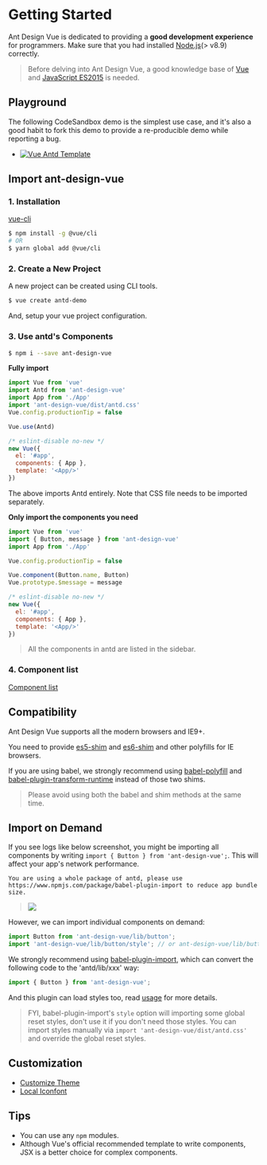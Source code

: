 
# Getting Started

Ant Design Vue is dedicated to providing a **good development experience** for programmers. Make sure that you had installed [Node.js](https://nodejs.org/)(> v8.9) correctly.

> Before delving into Ant Design Vue, a good knowledge base of [Vue](https://cn.vuejs.org/) and [JavaScript ES2015](http://babeljs.io/docs/learn-es2015/) is needed.


## Playground

The following CodeSandbox demo is the simplest use case, and it's also a good habit to fork this demo to provide a re-producible demo while reporting a bug.

- [![Vue Antd Template](https://codesandbox.io/static/img/play-codesandbox.svg)](https://codesandbox.io/s/2wpk21kzvr)

## Import ant-design-vue

### 1. Installation

[vue-cli](https://github.com/vuejs/vue-cli)

```bash
$ npm install -g @vue/cli
# OR
$ yarn global add @vue/cli
```

### 2. Create a New Project

A new project can be created using CLI tools.

```bash
$ vue create antd-demo
```

And, setup your vue project configuration.

### 3. Use antd's Components


```bash
$ npm i --save ant-design-vue
```
**Fully import**
```jsx
import Vue from 'vue'
import Antd from 'ant-design-vue'
import App from './App'
import 'ant-design-vue/dist/antd.css'
Vue.config.productionTip = false

Vue.use(Antd)

/* eslint-disable no-new */
new Vue({
  el: '#app',
  components: { App },
  template: '<App/>'
})
```
The above imports Antd entirely. Note that CSS file needs to be imported separately.

**Only import the components you need**
```jsx
import Vue from 'vue'
import { Button, message } from 'ant-design-vue'
import App from './App'

Vue.config.productionTip = false

Vue.component(Button.name, Button)
Vue.prototype.$message = message

/* eslint-disable no-new */
new Vue({
  el: '#app',
  components: { App },
  template: '<App/>'
})
```

> All the components in antd are listed in the sidebar.

### 4. Component list

[Component list](https://github.com/vueComponent/ant-design-vue/blob/master/site/components.js)

## Compatibility

Ant Design Vue supports all the modern browsers and IE9+.

You need to provide [es5-shim](https://github.com/es-shims/es5-shim) and [es6-shim](https://github.com/paulmillr/es6-shim) and other polyfills for IE browsers.

If you are using babel, we strongly recommend using [babel-polyfill](https://babeljs.io/docs/usage/polyfill/) and [babel-plugin-transform-runtime](https://babeljs.io/docs/plugins/transform-runtime/) instead of those two shims.

> Please avoid using both the babel and shim methods at the same time.


## Import on Demand

If you see logs like below screenshot, you might be importing all components by writing `import { Button } from 'ant-design-vue';`. This will affect your app's network performance.

```
You are using a whole package of antd, please use https://www.npmjs.com/package/babel-plugin-import to reduce app bundle size.
```

> ![](https://zos.alipayobjects.com/rmsportal/GHIRszVcmjccgZRakJDQ.png)

However, we can import individual components on demand:

```jsx
import Button from 'ant-design-vue/lib/button';
import 'ant-design-vue/lib/button/style'; // or ant-design-vue/lib/button/style/css for css format file
```

We strongly recommend using [babel-plugin-import](https://github.com/ant-design/babel-plugin-import), which can convert the following code to the 'antd/lib/xxx' way:

```jsx
import { Button } from 'ant-design-vue';
```

And this plugin can load styles too, read [usage](https://github.com/ant-design/babel-plugin-import#usage) for more details.

> FYI, babel-plugin-import's `style` option will importing some global reset styles, don't use it if you don't need those styles. You can import styles manually via `import 'ant-design-vue/dist/antd.css'` and override the global reset styles.

## Customization

- [Customize Theme](/ant-design-vue/docs/vue/customize-theme)
- [Local Iconfont](https://github.com/ant-design/antd-init/tree/master/examples/local-iconfont)

## Tips

- You can use any `npm` modules.
- Although Vue's official recommended template to write components, JSX is a better choice for complex components.

